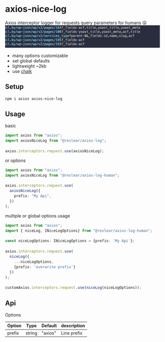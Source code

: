 # axios-nice-log

Axios interceptor logger for requests query parameters for humans 😜
<img src="https://raw.githubusercontent.com/reslear/whale/main/packages/axios-log/media/thumb.png" width="584">

* many options customizable
* set global defaults
* lightweight \~2kb
* use [chalk](https://github.com/chalk/chalk)

## Setup

``` sh
npm i axios axios-nice-log
```

## Usage

basic

``` ts
import axios from "axios";
import axiosNiceLog from "@reslear/axios-log";

axios.interceptors.request.use(axiosNiceLog);
```

or options

``` ts
import axios from "axios";
import axiosNiceLog from "@reslear/axios-log-human";

axios.interceptors.request.use(
  axiosNiceLog({
    prefix: "My Api",
  })
);
```

multiple or global options usage

``` ts
import axios from "axios";
import { niceLog, INiceLogOptions} from "@reslear/axios-log-human";

const niceLogOptions: INiceLogOptions = {prefix: 'My Api'};

axios.interceptors.request.use(
  niceLog({
    ...niceLogOptions,
    {prefix: 'overwrite prefix'}
  })
);

customAxios.interceptors.request.use(niceLog(niceLogOptions));
```

## Api

Options

| **Option** | **Type** | **Default** | **description** |
| ------ | ---- | ------- | ----------- |
| prefix | string | "axios" | Line prefix |
